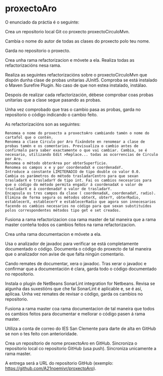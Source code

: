 # proxectoAro

O enunciado da práctia é o seguinte:

Crea un repositorio local Git co proxecto proxectoCirculoMvn.

Cambia o nome do autor de todas as clases do proxecto polo teu nome.

Garda no repositorio o proxecto.

Crea unha rama refactorizacion e móvete a ela. Realiza todas as refactorizacións nesa rama.

Realiza as seguintes refactorizacións sobre o proxectoCirculoMvn que dispón dunha clase de probas unitarias JUnit5. Comproba se está instalado o Maven Surefire Plugin. No caso de que non estea instalado, instálao.

Despois de realizar cada refactorización, débese comprobar coas probas unitarias que a clase segue pasando as probas.

Unha vez comprobado que tras o cambio pasa as probas, garda no repositorio o código indicando o cambio feito.

As refactorizacións son as seguintes:

    Renomea o nome do proxecto a proxectoAro cambiando tamén o nome do cartafol que o contén.
    Renomea a clase Circulo por Aro fixándote en renomear a clase de probas tamén e os comentarios. Previsualiza o cambio antes de confirmalo para saber exactamente o que vai cambiar. Cambia, se é necesario, utilizando Edit >Replace... todas as ocorrencias de Circulo por Aro.
    Renomea o método obterArea por obterSuperficie.
    Renomea os campos x e y por coordenadaX e coordenadaY.
    Introduce a constante LIMITERADIO de tipo double co valor 0.0.
    Cambia os parámetros do método trasladarCentro para que sexan trasladarX e trasladarY de tipo int. Fai os cambios necesarios para que o código do método permita engadir á coordenadaX o valor de trasladarX e á coordenadaY o valor de trasladarY.
    Encapsula os tres campos da clase ( coordenadaX, coordenadaY, radio).
    Elimina de forma segura os métodos obterX, obterY, obterRadio, establecerX, establecerY e establecerRadio que agora son innecesarios facendo os cambios necesarios no código para que sexan substituídos polos correspondentes métodos tipo get e set creados.

Fusiona a rama refactorizacion coa rama master de tal maneira que a rama master conteña todos os cambios feitos na rama refactorizacion.

Crea unha rama documentacion e móvete a ela.

Usa o analizador de javadoc para verificar se está completamente documentado o código. Documenta o código do proxecto de tal  maneira que o analizador non avise de que falta ningún comentario.

Cando remates de documentar, xera o javadoc. Tras xerar o javadoc e confirmar que a documentación é clara, garda todo o código documentado no repositorio.

Instala o plugin de NetBeans SonarLint integration for Netbeans. Revisa se algunha das suxestións que che fai SonarLint é aplicable e, se é así, aplícaa. Unha vez remates de revisar o código, garda os cambios no repositorio.

Fusiona a rama master coa rama documentacion de tal maneira que todos os cambios feitos para documentar e mellorar o código pasen á rama master.

Utiliza a conta de correo do IES San Clemente para darte de alta en GitHub se non o tes feito con anterioridade.

Crea un repositorio de nome proxectoAro en GitHub. Sincroniza o repositorio local co repositorio GitHub (usa push). Sincroniza unicamente a rama master.

A entrega será a URL do repositorio GitHub (exemplo: https://github.com/A21noemivr/proxectoAro).
